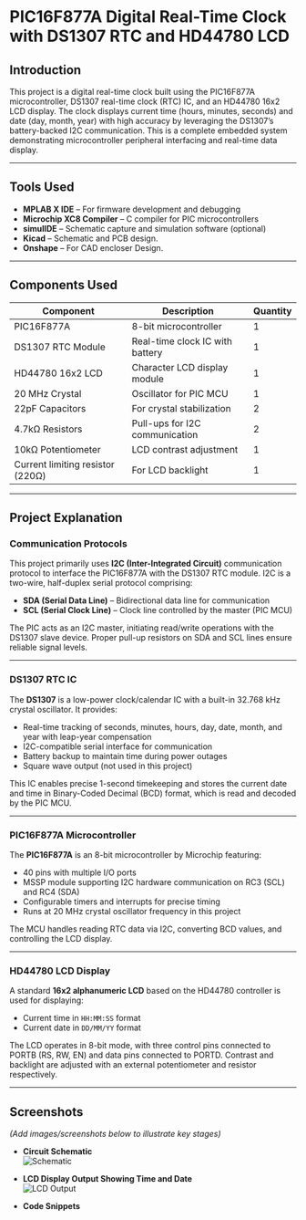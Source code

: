 # PIC16F877A Digital Real-Time Clock with DS1307 RTC and HD44780 LCD

## Introduction
This project is a digital real-time clock built using the PIC16F877A microcontroller, DS1307 real-time clock (RTC) IC, and an HD44780 16x2 LCD display. The clock displays current time (hours, minutes, seconds) and date (day, month, year) with high accuracy by leveraging the DS1307’s battery-backed I2C communication. This is a complete embedded system demonstrating microcontroller peripheral interfacing and real-time data display.

---

## Tools Used
- **MPLAB X IDE** – For firmware development and debugging
- **Microchip XC8 Compiler** – C compiler for PIC microcontrollers
- **simulIDE** – Schematic capture and simulation software (optional)
- **Kicad** – Schematic and PCB design. 
- **Onshape** – For CAD encloser Design.

---

## Components Used
| Component               | Description                        | Quantity |
|-------------------------|----------------------------------|----------|
| PIC16F877A              | 8-bit microcontroller             | 1        |
| DS1307 RTC Module       | Real-time clock IC with battery  | 1        |
| HD44780 16x2 LCD        | Character LCD display module     | 1        |
| 20 MHz Crystal          | Oscillator for PIC MCU           | 1        |
| 22pF Capacitors         | For crystal stabilization        | 2        |
| 4.7kΩ Resistors         | Pull-ups for I2C communication   | 2        |
| 10kΩ Potentiometer      | LCD contrast adjustment          | 1        |
| Current limiting resistor (220Ω) | For LCD backlight       | 1        |


---

## Project Explanation

### Communication Protocols
This project primarily uses **I2C (Inter-Integrated Circuit)** communication protocol to interface the PIC16F877A with the DS1307 RTC module. I2C is a two-wire, half-duplex serial protocol comprising:
- **SDA (Serial Data Line)** – Bidirectional data line for communication
- **SCL (Serial Clock Line)** – Clock line controlled by the master (PIC MCU)

The PIC acts as an I2C master, initiating read/write operations with the DS1307 slave device. Proper pull-up resistors on SDA and SCL lines ensure reliable signal levels.

---

### DS1307 RTC IC
The **DS1307** is a low-power clock/calendar IC with a built-in 32.768 kHz crystal oscillator. It provides:
- Real-time tracking of seconds, minutes, hours, day, date, month, and year with leap-year compensation
- I2C-compatible serial interface for communication
- Battery backup to maintain time during power outages
- Square wave output (not used in this project)

This IC enables precise 1-second timekeeping and stores the current date and time in Binary-Coded Decimal (BCD) format, which is read and decoded by the PIC MCU.

---

### PIC16F877A Microcontroller
The **PIC16F877A** is an 8-bit microcontroller by Microchip featuring:
- 40 pins with multiple I/O ports
- MSSP module supporting I2C hardware communication on RC3 (SCL) and RC4 (SDA)
- Configurable timers and interrupts for precise timing
- Runs at 20 MHz crystal oscillator frequency in this project

The MCU handles reading RTC data via I2C, converting BCD values, and controlling the LCD display.

---

### HD44780 LCD Display
A standard **16x2 alphanumeric LCD** based on the HD44780 controller is used for displaying:
- Current time in `HH:MM:SS` format
- Current date in `DD/MM/YY` format

The LCD operates in 8-bit mode, with three control pins connected to PORTB (RS, RW, EN) and data pins connected to PORTD. Contrast and backlight are adjusted with an external potentiometer and resistor respectively.

---

## Screenshots  
*(Add images/screenshots below to illustrate key stages)*

- **Circuit Schematic**  
![Schematic](path_to_schematic_image.jpg)

- **LCD Display Output Showing Time and Date**  
![LCD Output](path_to_lcd_output_image.jpg)

- **Code Snippets**  
